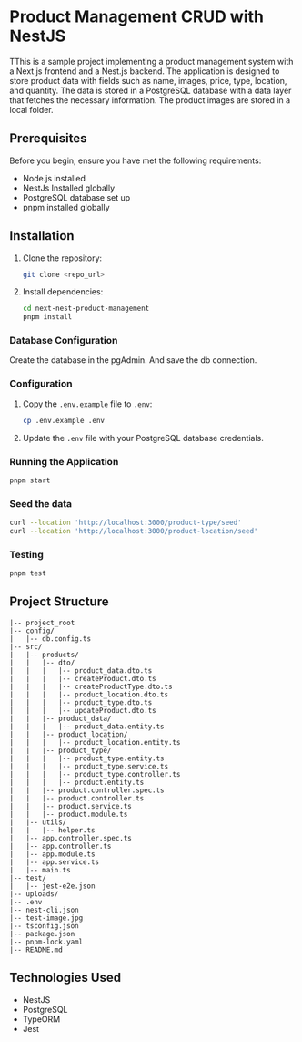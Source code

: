# Product Management CRUD with NestJS

TThis is a sample project implementing a product management system with a Next.js frontend and a Nest.js backend. The application is designed to store product data with fields such as name, images, price, type, location, and quantity. The data is stored in a PostgreSQL database with a data layer that fetches the necessary information. The product images are stored in a local folder.

## Prerequisites

Before you begin, ensure you have met the following requirements:

- Node.js installed
- NestJs Installed globally
- PostgreSQL database set up
- pnpm installed globally

## Installation

1. Clone the repository:

   ```bash
   git clone <repo_url>
   ```

2. Install dependencies:

   ```bash
   cd next-nest-product-management
   pnpm install
   ```

### Database Configuration

Create the database in the pgAdmin. And save the db connection.

### Configuration

1. Copy the `.env.example` file to `.env`:

   ```bash
   cp .env.example .env
   ```

2. Update the `.env` file with your PostgreSQL database credentials.

### Running the Application

```bash
pnpm start
```

### Seed the data

```bash
curl --location 'http://localhost:3000/product-type/seed'
curl --location 'http://localhost:3000/product-location/seed'
```

### Testing

```bash
pnpm test
```

## Project Structure

```
|-- project_root
|-- config/
|   |-- db.config.ts
|-- src/
|   |-- products/
|   |   |-- dto/
|   |   |   |-- product_data.dto.ts
|   |   |   |-- createProduct.dto.ts
|   |   |   |-- createProductType.dto.ts
|   |   |   |-- product_location.dto.ts
|   |   |   |-- product_type.dto.ts
|   |   |   |-- updateProduct.dto.ts
|   |   |-- product_data/
|   |   |   |-- product_data.entity.ts
|   |   |-- product_location/
|   |   |   |-- product_location.entity.ts
|   |   |-- product_type/
|   |   |   |-- product_type.entity.ts
|   |   |   |-- product_type.service.ts
|   |   |   |-- product_type.controller.ts
|   |   |   |-- product.entity.ts
|   |   |-- product.controller.spec.ts
|   |   |-- product.controller.ts
|   |   |-- product.service.ts
|   |   |-- product.module.ts
|   |-- utils/
|   |   |-- helper.ts
|   |-- app.controller.spec.ts
|   |-- app.controller.ts
|   |-- app.module.ts
|   |-- app.service.ts
|   |-- main.ts
|-- test/
|   |-- jest-e2e.json
|-- uploads/
|-- .env
|-- nest-cli.json
|-- test-image.jpg
|-- tsconfig.json
|-- package.json
|-- pnpm-lock.yaml
|-- README.md
```

## Technologies Used

- NestJS
- PostgreSQL
- TypeORM
- Jest
